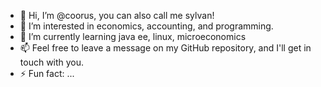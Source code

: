 - 👋 Hi, I’m @coorus, you can also call me sylvan!
- 👀 I’m interested in economics, accounting, and programming.
- 🌱 I’m currently learning java ee, linux, microeconomics
- 📫 Feel free to leave a message on my GitHub repository, and I'll get in touch with you.
- ⚡ Fun fact: ...

<!---
coorus/coorus is a ✨ special ✨ repository because its `README.md` (this file) appears on your GitHub profile.
You can click the Preview link to take a look at your changes.
--->
